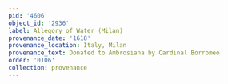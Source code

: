 ```yaml
---
pid: '4606'
object_id: '2936'
label: Allegory of Water (Milan)
provenance_date: '1618'
provenance_location: Italy, Milan
provenance_text: Donated to Ambrosiana by Cardinal Borromeo
order: '0106'
collection: provenance
---
```

